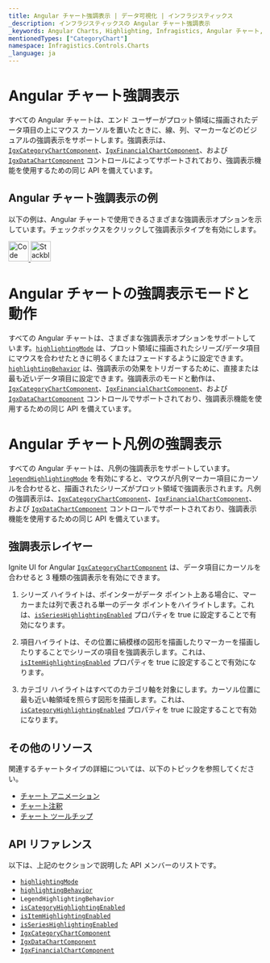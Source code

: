```yaml
---
title: Angular チャート強調表示 | データ可視化 | インフラジスティックス
_description: インフラジスティックスの Angular チャート強調表示
_keywords: Angular Charts, Highlighting, Infragistics, Angular チャート, 強調表示, インフラジスティックス
mentionedTypes: ["CategoryChart"]
namespace: Infragistics.Controls.Charts
_language: ja
---
```


# Angular チャート強調表示

すべての Angular チャートは、エンド ユーザーがプロット領域に描画されたデータ項目の上にマウス カーソルを置いたときに、線、列、マーカーなどのビジュアルの強調表示をサポートします。強調表示は、[`IgxCategoryChartComponent`]({environment:dvApiBaseUrl}/products/ignite-ui-angular/api/docs/typescript/latest/classes/igxcategorychartcomponent.html)、[`IgxFinancialChartComponent`]({environment:dvApiBaseUrl}/products/ignite-ui-angular/api/docs/typescript/latest/classes/igxfinancialchartcomponent.html)、および [`IgxDataChartComponent`]({environment:dvApiBaseUrl}/products/ignite-ui-angular/api/docs/typescript/latest/classes/igxdatachartcomponent.html) コントロールによってサポートされており、強調表示機能を使用するための同じ API を備えています。

## Angular チャート強調表示の例

以下の例は、Angular チャートで使用できるさまざまな強調表示オプションを示しています。チェックボックスをクリックして強調表示タイプを有効にします。

<code-view style="height: 500px"
           data-demos-base-url="{environment:dvDemosBaseUrl}"
           iframe-src="{environment:dvDemosBaseUrl}/charts/category-chart-column-chart-with-highlighting"
           alt="Angular チャート強調表示の例"
           github-src="charts/category-chart/column-chart-with-highlighting">
</code-view>

<html lang="en" xmlns="http://www.w3.org/1999/xhtml">
    <body>
      <a target="_blank" href="https://codesandbox.io/s/github/IgniteUI/igniteui-angular-examples/tree/master/samples/charts/category-chart/column-chart-with-highlighting?fontsize=14&hidenavigation=1&theme=dark&view=preview&file=/src/app.component.html" rel="noopener noreferrer">
            <img height="40px" style="border-radius: 0rem; max-width: 100%;" alt="Code Sandbox" src="https://static.infragistics.com/xplatform/images/browsers/open-sandbox.png"/>
        </a>
        <a target="_blank" href="https://stackblitz.com/github/IgniteUI/igniteui-angular-examples/tree/master/samples/charts/category-chart/column-chart-with-highlighting?file=src%2Fapp.component.html" rel="noopener noreferrer">
            <img height="40px" style="border-radius: 0rem; max-width: 100%;" alt="Stackblitz" src="https://static.infragistics.com/xplatform/images/browsers/open-stackblitz.png"/>
        </a>
    </body>
</html>

<div class="divider--half"></div>

# Angular チャートの強調表示モードと動作

すべての Angular チャートは、さまざまな強調表示オプションをサポートしています。[`highlightingMode`]({environment:dvApiBaseUrl}/products/ignite-ui-angular/api/docs/typescript/latest/classes/igxdomainchartcomponent.html#highlightingmode) は、プロット領域に描画されたシリーズ/データ項目にマウスを合わせたときに明るくまたはフェードするように設定できます。[`highlightingBehavior`]({environment:dvApiBaseUrl}/products/ignite-ui-angular/api/docs/typescript/latest/classes/igxdomainchartcomponent.html#highlightingbehavior) は、強調表示の効果をトリガーするために、直接または最も近いデータ項目に設定できます。強調表示のモードと動作は、[`IgxCategoryChartComponent`]({environment:dvApiBaseUrl}/products/ignite-ui-angular/api/docs/typescript/latest/classes/igxcategorychartcomponent.html)、[`IgxFinancialChartComponent`]({environment:dvApiBaseUrl}/products/ignite-ui-angular/api/docs/typescript/latest/classes/igxfinancialchartcomponent.html)、および [`IgxDataChartComponent`]({environment:dvApiBaseUrl}/products/ignite-ui-angular/api/docs/typescript/latest/classes/igxdatachartcomponent.html) コントロールでサポートされており、強調表示機能を使用するための同じ API を備えています。

# Angular チャート凡例の強調表示

すべての Angular チャートは、凡例の強調表示をサポートしています。[`legendHighlightingMode`]({environment:dvApiBaseUrl}/products/ignite-ui-angular/api/docs/typescript/latest/classes/igxdomainchartcomponent.html#legendhighlightingmode) を有効にすると、マウスが凡例マーカー項目にカーソルを合わせると、描画されたシリーズがプロット領域で強調表示されます。凡例の強調表示は、[`IgxCategoryChartComponent`]({environment:dvApiBaseUrl}/products/ignite-ui-angular/api/docs/typescript/latest/classes/igxcategorychartcomponent.html)、[`IgxFinancialChartComponent`]({environment:dvApiBaseUrl}/products/ignite-ui-angular/api/docs/typescript/latest/classes/igxfinancialchartcomponent.html)、および [`IgxDataChartComponent`]({environment:dvApiBaseUrl}/products/ignite-ui-angular/api/docs/typescript/latest/classes/igxdatachartcomponent.html) コントロールでサポートされており、強調表示機能を使用するための同じ API を備えています。

## 強調表示レイヤー

Ignite UI for Angular [`IgxCategoryChartComponent`]({environment:dvApiBaseUrl}/products/ignite-ui-angular/api/docs/typescript/latest/classes/igxcategorychartcomponent.html) は、データ項目にカーソルを合わせると 3 種類の強調表示を有効にできます。

1.  シリーズ ハイライトは、ポインターがデータ ポイント上ある場合に、マーカーまたは列で表される単一のデータ ポイントをハイライトします。これは、[`isSeriesHighlightingEnabled`]({environment:dvApiBaseUrl}/products/ignite-ui-angular/api/docs/typescript/latest/classes/igxdomainchartcomponent.html#isserieshighlightingenabled) プロパティを true に設定することで有効になります。

2.  項目ハイライトは、その位置に縞模様の図形を描画したりマーカーを描画したりすることでシリーズの項目を強調表示します。これは、[`isItemHighlightingEnabled`]({environment:dvApiBaseUrl}/products/ignite-ui-angular/api/docs/typescript/latest/classes/igxcategorychartcomponent.html#isitemhighlightingenabled) プロパティを true に設定することで有効になります。

3.  カテゴリ ハイライトはすべてのカテゴリ軸を対象にします。カーソル位置に最も近い軸領域を照らす図形を描画します。これは、[`isCategoryHighlightingEnabled`]({environment:dvApiBaseUrl}/products/ignite-ui-angular/api/docs/typescript/latest/classes/igxcategorychartcomponent.html#iscategoryhighlightingenabled) プロパティを true に設定することで有効になります。

## その他のリソース

関連するチャートタイプの詳細については、以下のトピックを参照してください。

-   [チャート アニメーション](chart-animations.md)
-   [チャート注釈](chart-annotations.md)
-   [チャート ツールチップ](chart-tooltips.md)

## API リファレンス

以下は、上記のセクションで説明した API メンバーのリストです。

-   [`highlightingMode`]({environment:dvApiBaseUrl}/products/ignite-ui-angular/api/docs/typescript/latest/classes/igxdomainchartcomponent.html#highlightingmode)
-   [`highlightingBehavior`]({environment:dvApiBaseUrl}/products/ignite-ui-angular/api/docs/typescript/latest/classes/igxdomainchartcomponent.html#highlightingbehavior)
-   `LegendHighlightingBehavior`
-   [`isCategoryHighlightingEnabled`]({environment:dvApiBaseUrl}/products/ignite-ui-angular/api/docs/typescript/latest/classes/igxcategorychartcomponent.html#iscategoryhighlightingenabled)
-   [`isItemHighlightingEnabled`]({environment:dvApiBaseUrl}/products/ignite-ui-angular/api/docs/typescript/latest/classes/igxcategorychartcomponent.html#isitemhighlightingenabled)
-   [`isSeriesHighlightingEnabled`]({environment:dvApiBaseUrl}/products/ignite-ui-angular/api/docs/typescript/latest/classes/igxdomainchartcomponent.html#isserieshighlightingenabled)
-   [`IgxCategoryChartComponent`]({environment:dvApiBaseUrl}/products/ignite-ui-angular/api/docs/typescript/latest/classes/igxcategorychartcomponent.html)
-   [`IgxDataChartComponent`]({environment:dvApiBaseUrl}/products/ignite-ui-angular/api/docs/typescript/latest/classes/igxdatachartcomponent.html)
-   [`IgxFinancialChartComponent`]({environment:dvApiBaseUrl}/products/ignite-ui-angular/api/docs/typescript/latest/classes/igxfinancialchartcomponent.html)
